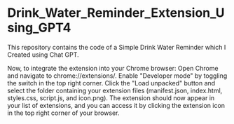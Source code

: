 # Drink_Water_Reminder_Extension_Using_GPT4
This repository contains the code of a Simple Drink Water Reminder which I Created using Chat GPT.

Now, to integrate the extension into your Chrome browser: Open Chrome and navigate to chrome://extensions/. 
Enable "Developer mode" by toggling the switch in the top right corner. 
Click the "Load unpacked" button and select the folder containing your extension files (manifest.json, index.html, styles.css, script.js, and icon.png). 
The extension should now appear in your list of extensions, and you can access it by clicking the extension icon in the top right corner of your browser.
